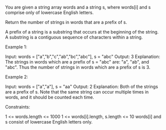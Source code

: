 You are given a string array words and a string s, where words[i] and s
comprise only of lowercase English letters.

Return the number of strings in words that are a prefix of s.

A prefix of a string is a substring that occurs at the beginning of the
string. A substring is a contiguous sequence of characters within a
string.


Example 1:


Input: words = ["a","b","c","ab","bc","abc"], s = "abc"
Output: 3
Explanation:
The strings in words which are a prefix of s = "abc" are:
"a", "ab", and "abc".
Thus the number of strings in words which are a prefix of s is 3.

Example 2:


Input: words = ["a","a"], s = "aa"
Output: 2
Explanation:
Both of the strings are a prefix of s. 
Note that the same string can occur multiple times in words, and it should be
counted each time.


Constraints:


1 <= words.length <= 1000
1 <= words[i].length, s.length <= 10
words[i] and s consist of lowercase English letters only.





